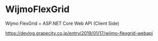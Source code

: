 # WijmoFlexGrid
Wijmo FlexGrid + ASP.NET Core Web API (Client Side)

https://devlog.grapecity.co.jp/entry/2019/01/17/wijmo-flexgrid-webapi
